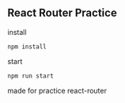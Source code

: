 ## React Router Practice

install
```
npm install
```

start
```
npm run start
```

made for practice react-router